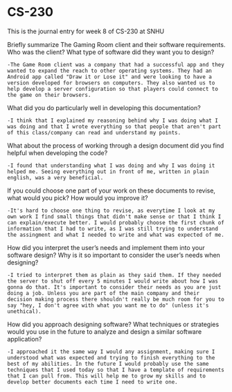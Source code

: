 # CS-230
This is the journal entry for week 8 of CS-230 at SNHU



Briefly summarize The Gaming Room client and their software requirements. Who was the client? What type of software did they want you to design?

    -The Game Room client was a company that had a successful app and they wanted to expand the reach to other operating systems. They had an Android app called "Draw it or Lose it" and were looking to have a version developed for browsers on computers. They also wanted us to help develop a server configuration so that players could connect to the game on their browsers.
    
    
What did you do particularly well in developing this documentation?

    -I think that I explained my reasoning behind why I was doing what I was doing and that I wrote everything so that people that aren't part of this class/company can read and understand my points. 
    
    
What about the process of working through a design document did you find helpful when developing the code?

    -I found that understanding what I was doing and why I was doing it helped me. Seeing everything out in front of me, written in plain english, was a very beneficial.
    
    
If you could choose one part of your work on these documents to revise, what would you pick? How would you improve it?

    -It's hard to choose one thing to revise, as everytime I look at my own work I find small things that didn't make sense or that I think I can explain/execute better. I would probably choose the first chunk of information that I had to write, as I was still trying to understand the assingment and what I needed to write and what was expected of me.
    
    
How did you interpret the user’s needs and implement them into your software design? Why is it so important to consider the user’s needs when designing?

    -I tried to interpret them as plain as they said them. If they needed the server to shut off every 5 minutes I would write about how I was gonna do that. It's important to consider their needs as you are just doing a job. Unless you are part of the main company and their decision making process there shouldn't really be much room for you to say "hey, I don't agree with what you want me to do" (unless it's unethical).
    
    
How did you approach designing software? What techniques or strategies would you use in the future to analyze and design a similar software application?

    -I approached it the same way I would any assignment, making sure I understood what was expected and trying to finish everything to the best of my abilities. In the future I would probably use the same techniques that I used today so that I have a template of requirements that I can pull from. This will help me to grow my skills and to develop better documents each time I need to write one.
